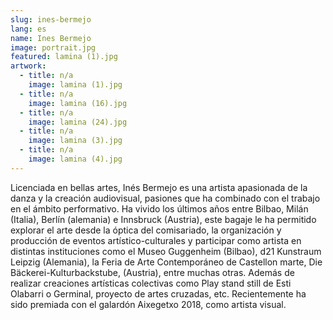```yaml
---
slug: ines-bermejo
lang: es
name: Ines Bermejo
image: portrait.jpg
featured: lamina (1).jpg
artwork:
  - title: n/a
    image: lamina (1).jpg
  - title: n/a
    image: lamina (16).jpg
  - title: n/a
    image: lamina (24).jpg
  - title: n/a
    image: lamina (3).jpg
  - title: n/a
    image: lamina (4).jpg
---
```

Licenciada en bellas artes, Inés Bermejo es una artista apasionada de la danza
y la creación audiovisual, pasiones que ha combinado con el trabajo en el
ámbito performativo.
Ha vivido los últimos años entre Bilbao, Milán (Italia), Berlín (alemania) e
Innsbruck (Austria), este bagaje le ha permitido explorar el arte desde la óptica
del comisariado, la organización y producción de eventos artístico-culturales y
participar como artista en distintas instituciones como el Museo Guggenheim
(Bilbao), d21 Kunstraum Leipzig (Alemania), la Feria de Arte Contemporáneo
de Castellon marte, Die Bäckerei-Kulturbackstube, (Austria), entre muchas
otras. Además de realizar creaciones artísticas colectivas como Play stand still
de Esti Olabarri o Germinal, proyecto de artes cruzadas, etc.
Recientemente ha sido premiada con el galardón Aixegetxo 2018, como artista
visual.
